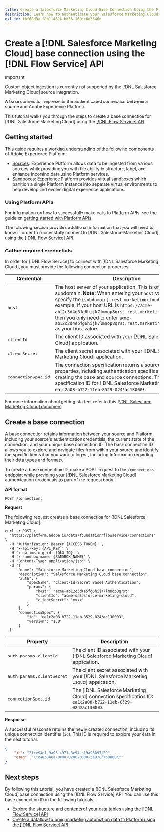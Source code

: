 ```yaml
---
title: Create a Salesforce Marketing Cloud Base Connection Using the Flow Service API
description: Learn how to authenticate your Salesforce Marketing Cloud account against Experience Platform using the Flow Service API.
exl-id: fbf68d3a-f8b1-4618-bd56-160cc6e3346d
---
```

# Create a [!DNL Salesforce Marketing Cloud] base connection using the [!DNL Flow Service] API

>[!IMPORTANT]
>
>Custom object ingestion is currently not supported by the [!DNL Salesforce Marketing Cloud] source integration.

A base connection represents the authenticated connection between a source and Adobe Experience Platform.

This tutorial walks you through the steps to create a base connection for [!DNL Salesforce Marketing Cloud] using the [[!DNL Flow Service] API](<https://www.adobe.io/experience-platform-apis/references/flow-service/>).

## Getting started

This guide requires a working understanding of the following components of Adobe Experience Platform:

* [Sources](../../../../home.md): Experience Platform allows data to be ingested from various sources while providing you with the ability to structure, label, and enhance incoming data using Platform services.
* [Sandboxes](../../../../../sandboxes/home.md): Experience Platform provides virtual sandboxes which partition a single Platform instance into separate virtual environments to help develop and evolve digital experience applications.

### Using Platform APIs

For information on how to successfully make calls to Platform APIs, see the guide on [getting started with Platform APIs](../../../../../landing/api-guide.md).

The following section provides additional information that you will need to know in order to successfully connect to [!DNL Salesforce Marketing Cloud] using the [!DNL Flow Service] API.

### Gather required credentials

In order for [!DNL Flow Service] to connect with [!DNL Salesforce Marketing Cloud], you must provide the following connection properties:

| Credential | Description |
| ---------- | ----------- |
| `host` | The host server of your application. This is often your subdomain. **Note:** When entering your `host` value, you need to specify the `{subdomain}.rest.marketingcloudapis.com`. For example, if your host URL is `https://acme-ab12c3d4e5fg6hijk7lmnop8qrst.rest.marketingcloudapis.com/`, then you only need to enter `acme-ab12c3d4e5fg6hijk7lmnop8qrst.rest.marketingcloudapis.com/` as your host value. |
| `clientId` | The client ID associated with your [!DNL Salesforce Marketing Cloud] application. |
| `clientSecret` | The client secret associated with your [!DNL Salesforce Marketing Cloud] application. |
| `connectionSpec.id` | The connection specification returns a source's connector properties, including authentication specifications related to creating the base and source connections. The connection specification ID for [!DNL Salesforce Marketing Cloud] is: `ea1c2a08-b722-11eb-8529-0242ac130003`.  |

For more information about getting started, refer to this [[!DNL Salesforce Marketing Cloud] document](<https://developer.salesforce.com/docs/atlas.en-us.mc-apis.meta/mc-apis/authentication.htm>).

## Create a base connection

A base connection retains information between your source and Platform, including your source's authentication credentials, the current state of the connection, and your unique base connection ID. The base connection ID allows you to explore and navigate files from within your source and identify the specific items that you want to ingest, including information regarding their data types and formats.

To create a base connection ID, make a POST request to the `/connections` endpoint while providing your [!DNL Salesforce Marketing Cloud] authentication credentials as part of the request body.

**API format**

```https
POST /connections
```

**Request**

The following request creates a base connection for [!DNL Salesforce Marketing Cloud]:

```shell
curl -X POST \
  'https://platform.adobe.io/data/foundation/flowservice/connections' \
  -H 'Authorization: Bearer {ACCESS_TOKEN}' \
  -H 'x-api-key: {API_KEY}' \
  -H 'x-gw-ims-org-id: {ORG_ID}' \
  -H 'x-sandbox-name: {SANDBOX_NAME}' \
  -H 'Content-Type: application/json' \
  -d '{
      "name": "Salesforce Marketing Cloud base connection",
      "description": "Salesforce Marketing Cloud base connection",
      "auth": {
          "specName": "Client-Id-Secret Based Authentication",
          "params": {
              "host": "acme-ab12c3d4e5fg6hijk7lmnop8qrst"
              "clientId": "acme-salesforce-marketing-cloud",
              "clientSecret": "xxxx"
          }
      },
      "connectionSpec": {
          "id": "ea1c2a08-b722-11eb-8529-0242ac130003",
          "version": "1.0"
      }
  }'
```

| Property | Description |
| -------- | ----------- |
| `auth.params.clientId` | The client ID associated with your [!DNL Salesforce Marketing Cloud] application. |
| `auth.params.clientSecret` | The client secret associated with your [!DNL Salesforce Marketing Cloud] application. |
| `connectionSpec.id` | The [!DNL Salesforce Marketing Cloud] connection specification ID: `ea1c2a08-b722-11eb-8529-0242ac130003`. |

**Response**

A successful response returns the newly created connection, including its unique connection identifier (`id`). This ID is required to explore your data in the next tutorial.

```json
{
    "id": "2fce94c1-9a93-4971-8e94-c19a93097129",
    "etag": "\"d403848a-0000-0200-0000-5e978f7b0000\""
}
```

## Next steps

By following this tutorial, you have created a [!DNL Salesforce Marketing Cloud] base connection using the [!DNL Flow Service] API. You can use this base connection ID in the following tutorials:

* [Explore the structure and contents of your data tables using the [!DNL Flow Service] API](../../explore/tabular.md)
* [Create a dataflow to bring marketing automation data to Platform using the [!DNL Flow Service] API](../../collect/marketing-automation.md)
